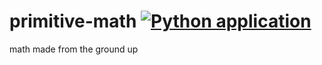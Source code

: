 # primitive-math [![Python application](https://github.com/hjc2/primitive-math/actions/workflows/python-app.yml/badge.svg?branch=master)](https://github.com/hjc2/primitive-math/actions/workflows/python-app.yml)
math made from the ground up
